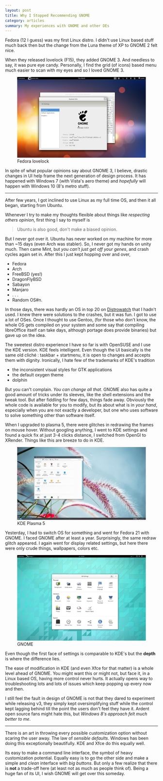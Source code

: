 ```yaml
---
layout: post
title: Why I Stopped Recommending GNOME
category: articles
summary: My experiences with GNOME and other DEs
---
```


<span class="dropcap">F</span>edora (12 I guess) was my first Linux distro. I
didn't use Linux based stuff much back then but the change from the Luna theme
of XP to GNOME 2 felt nice.

When they released lovelock (F15), they added GNOME 3. And needless to say, it
was pure eye candy. Personally, I find the grid (of icons) based menu much
easier to scan with my eyes and so I loved GNOME 3.

<figure>
<a href="/images/posts/gnome/fed.png" data-lightbox="fedora">
<img src="/images/posts/gnome/fed.png">
</a>
<figcaption>Fedora lovelock</figcaption>
</figure>

In spite of what popular opinions say about GNOME 3, I believe, drastic changes
in UI help frame the next generation of design process. It has happened with
Windows 7 (with Vista's aero theme) and *hopefully* will happen with Windows 10
(8's metro stuff).

---

After few years, I got inclined to use Linux as my full time OS, and then it all
began, starting from Ubuntu.

Whenever I try to make my thoughts flexible about things like *respecting others
opinion*, first thing I say to myself is

> Ubuntu is also good, don't make a biased opinion.

But I never got over it. Ubuntu has never worked on my machine for more than ~15
days (even Arch was stabler). So, I never got my hands on unity much. Then came
Mint, but *you can't just get off your genes*, and crash cycles again set in.
After this I just kept hopping over and over,

- Fedora
- Arch
- FreeBSD (yes!)
- DragonFlyBSD
- Sabayon
- Manjaro
- . . .
- Random OS#n.

In those days, there was hardly an OS in top 20 on
[Distrowatch](http://www.distrowatch.com) that I hadn't used. I knew there were
solutions to the crashes, but it was fun. I got to use a lot of OSes. Once I
thought to use Gentoo, (for those who don't know, the whole OS gets compiled on
your system and some say that compiling libreOffice itself can take days,
although portage does provide binaries) but gave up on the idea.

The sweetest distro experience I have so far is with OpenSUSE and I use the KDE
version. KDE feels intelligent. Even though the UI basically is the same old
cliché : taskbar + startmenu, it is open to changes and accepts them with
dignity. Ironically, I hate few of the trademarks of KDE's tradition

- the inconsistent visual styles for GTK applications
- the default oxygen theme
- dolphin

But you can't complain. *You can change all that*. GNOME also has quite a good
amount of tricks under its sleeves, like the shell extensions and the tweak
tool. But after fiddling for few days, things fade away. Obviously the whole
code is available for you to modify, but its about what is in *your hand*,
especially when you are not exactly a developer, but one who uses software to
solve something other than software itself.

When I upgraded to plasma 5, there were glitches in redrawing the frames on
mouse hover. Without googling anything, I went to KDE settings and found a quick
fix at just 3-4 clicks distance, I switched from OpenGl to XRender. Things like
this are breeze to do in KDE.

<figure>
<a href="/images/posts/gnome/kde.jpeg" data-lightbox="kde">
<img src="/images/posts/gnome/kde.jpeg">
</a>
<figcaption>KDE Plasma 5</figcaption>
</figure>

Yesterday, I had to switch OS for something and went for Fedora 21 with GNOME. I
faced GNOME after at least a year. Surprisingly, the same redraw glitch
appeared. I again went for display related settings, but here there were only
crude things, wallpapers, colors etc.

<figure>
<a href="/images/posts/gnome/gnome.png" data-lightbox="gnome">
<img src="/images/posts/gnome/gnome.png">
</a>
<figcaption>GNOME</figcaption>
</figure>

Even though the first face of settings is comparable to KDE's but the **depth**
is where the difference lies.

The ease of modification in KDE (and even Xfce for that matter) is a whole level
ahead of GNOME. You might want this or might not, but face it, in a Linux based
OS, having more control never hurts. It actually opens way to troubleshooting
lots and lots of issues which keep popping up every now and then.

I still feel the fault in design of GNOME is not that they dared to experiment
while releasing v3, they simply kept oversimplifying stuff while the control
kept lagging behind till the point the users don't feel they have it. Ardent
open source fans might hate this, but *Windows 8's approach felt much better to
me*.

---

There is an art in throwing every possible customization option without scaring
the user away. The law of *sensible defaults*. Windows has been doing this
exceptionally beautifully. KDE and Xfce do this equally well.

Its easy to make a command line interface, the symbol of heavy customization
potential. Equally easy is to go the other side and make a simple and *clean*
interface with *big buttons*. But only a few realize that there is **not** a
trade-off here (at least not as much as people think of). Being a huge fan of
its UI, I wish GNOME will get over this someday.
